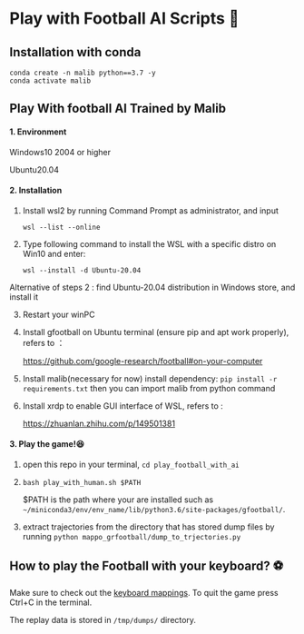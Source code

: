 # Play with Football AI Scripts :notebook_with_decorative_cover:

## Installation with conda

```shell
conda create -n malib python==3.7 -y
conda activate malib
```

## Play With football AI Trained by Malib

#### 1. Environment 

Windows10 2004 or higher 

Ubuntu20.04 

#### 2. Installation

1. Install wsl2 by running Command Prompt as administrator, and input

   `wsl --list --online` 

2. Type following command  to install the WSL with a specific distro on Win10 and enter:

   `wsl --install -d Ubuntu-20.04`

Alternative of steps 2 :  find Ubuntu-20.04 distribution in  Windows store, and install it

3. Restart your winPC

4. Install gfootball on Ubuntu terminal (ensure pip and apt work properly), refers to ：

   https://github.com/google-research/football#on-your-computer

5. Install malib(necessary for now) 
   install dependency: `pip install -r requirements.txt`
   then you can import malib from python command

6. Install xrdp to enable GUI interface of WSL, refers to :

   https://zhuanlan.zhihu.com/p/149501381

#### 3. Play the game!:satisfied:

1. open this repo in your terminal, `cd play_football_with_ai`

2. `bash play_with_human.sh $PATH`

   $PATH is the path where your <gfootball environment>  are installed such as `~/miniconda3/env/env_name/lib/python3.6/site-packages/gfootball/`.

3. extract trajectories from the directory that has stored dump files by running `python mappo_grfootball/dump_to_trjectories.py`  

## How to play the Football with your keyboard? :soccer:  

Make sure to check out the [keyboard mappings](https://github.com/google-research/football#keyboard-mappings). To quit the game press Ctrl+C in the terminal.
   
The replay data is stored in `/tmp/dumps/` directory. 

